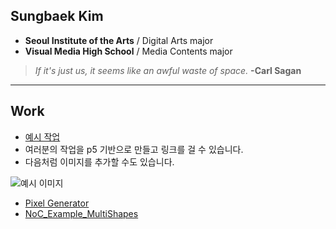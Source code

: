 ## Sungbaek Kim
 * **Seoul Institute of the Arts** / Digital Arts major
 * **Visual Media High School** / Media Contents major

 > *If it's just us, it seems like an awful waste of space.* **-Carl Sagan**

***

## Work
 * [예시 작업](./example/)
 * 여러분의 작업을 p5 기반으로 만들고 링크를 걸 수 있습니다.
 * 다음처럼 이미지를 추가할 수도 있습니다.

 ![예시 이미지](./example_img.png)

 * [Pixel Generator](./pixelGenerator/)
 * [NoC_Example_MultiShapes](./0515_box2d_example/)
